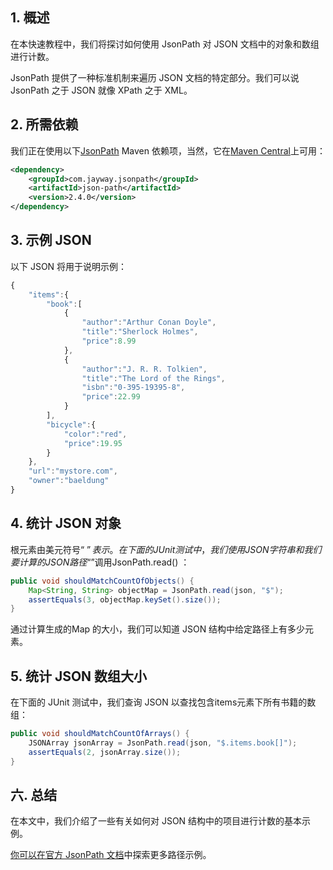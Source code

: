 ## 1. 概述

在本快速教程中，我们将探讨如何使用 JsonPath 对 JSON 文档中的对象和数组进行计数。

JsonPath 提供了一种标准机制来遍历 JSON 文档的特定部分。我们可以说 JsonPath 之于 JSON 就像 XPath 之于 XML。

## 2. 所需依赖

我们正在使用以下[JsonPath](https://github.com/json-path/JsonPath) Maven 依赖项，当然，它在[Maven Central](https://search.maven.org/classic/#search|ga|1|g%3A"com.jayway.jsonpath")上可用：

```xml
<dependency>
    <groupId>com.jayway.jsonpath</groupId>
    <artifactId>json-path</artifactId>
    <version>2.4.0</version>
</dependency>
```

## 3. 示例 JSON

以下 JSON 将用于说明示例：

```javascript
{
    "items":{
        "book":[
            {
                "author":"Arthur Conan Doyle",
                "title":"Sherlock Holmes",
                "price":8.99
            },
            {
                "author":"J. R. R. Tolkien",
                "title":"The Lord of the Rings",
                "isbn":"0-395-19395-8",
                "price":22.99
            }
        ],
        "bicycle":{
            "color":"red",
            "price":19.95
        }
    },
    "url":"mystore.com",
    "owner":"baeldung"
}
```

## 4. 统计 JSON 对象

根元素由美元符号“ $”表示。在下面的 JUnit 测试中，我们 使用 JSON字符串和我们要计算的 JSON 路径“$”调用JsonPath.read() ：

```java
public void shouldMatchCountOfObjects() {
    Map<String, String> objectMap = JsonPath.read(json, "$");
    assertEquals(3, objectMap.keySet().size());
}
```

通过计算生成的Map 的大小，我们可以知道 JSON 结构中给定路径上有多少元素。

## 5. 统计 JSON 数组大小

在下面的 JUnit 测试中，我们查询 JSON 以查找包含items元素下所有书籍的数组：

```java
public void shouldMatchCountOfArrays() {
    JSONArray jsonArray = JsonPath.read(json, "$.items.book[]");
    assertEquals(2, jsonArray.size());
}
```

## 六. 总结

在本文中，我们介绍了一些有关如何对 JSON 结构中的项目进行计数的基本示例。

[你可以在官方 JsonPath 文档](https://github.com/json-path/JsonPath#path-examples)中探索更多路径示例。